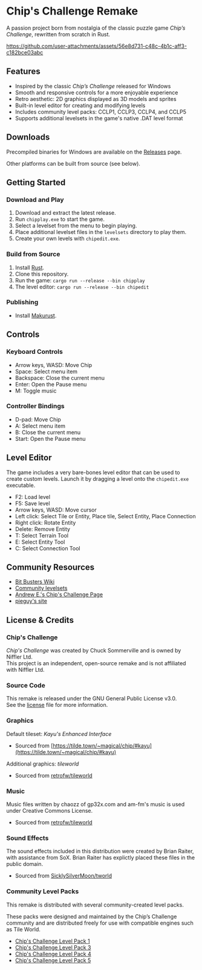 Chip's Challenge Remake
=======================

A passion project born from nostalgia of the classic puzzle game *Chip’s Challenge*, rewritten from scratch in Rust.

https://github.com/user-attachments/assets/56e8d731-c48c-4b1c-aff3-c182bce03abc

Features
--------

- Inspired by the classic *Chip’s Challenge* released for Windows
- Smooth and responsive controls for a more enjoyable experience
- Retro aesthetic: 2D graphics displayed as 3D models and sprites
- Built-in level editor for creating and modifying levels
- Includes community level packs: CCLP1, CCLP3, CCLP4, and CCLP5
- Supports additional levelsets in the game's native .DAT level format

Downloads
---------

Precompiled binaries for Windows are available on the [Releases](https://github.com/CasualX/chipgame/releases) page.

Other platforms can be built from source (see below).

Getting Started
---------------

### Download and Play

1. Download and extract the latest release.
2. Run `chipplay.exe` to start the game.
3. Select a levelset from the menu to begin playing.
4. Place additional levelset files in the `levelsets` directory to play them.
5. Create your own levels with `chipedit.exe`.

### Build from Source

1. Install [Rust](https://www.rust-lang.org/tools/install).
2. Clone this repository.
3. Run the game: `cargo run --release --bin chipplay`
4. The level editor: `cargo run --release --bin chipedit`

### Publishing

* Install [Makurust](https://github.com/fromgodd/makurust).

Controls
--------

### Keyboard Controls

* Arrow keys, WASD: Move Chip
* Space: Select menu item
* Backspace: Close the current menu
* Enter: Open the Pause menu
* M: Toggle music

### Controller Bindings

* D-pad: Move Chip
* A: Select menu item
* B: Close the current menu
* Start: Open the Pause menu

Level Editor
------------

The game includes a very bare-bones level editor that can be used to create custom levels. Launch it by dragging a level onto the `chipedit.exe` executable.

* F2: Load level
* F5: Save level
* Arrow keys, WASD: Move cursor
* Left click: Select Tile or Entity, Place tile, Select Entity, Place Connection
* Right click: Rotate Entity
* Delete: Remove Entity
* T: Select Terrain Tool
* E: Select Entity Tool
* C: Select Connection Tool

Community Resources
-------------------

* [Bit Busters Wiki](https://wiki.bitbusters.club/Main_Page)
* [Community levelsets](https://sets.bitbusters.club/)
* [Andrew E.'s Chip's Challenge Page](https://tilde.town/~magical/chip/)
* [pieguy's site](https://davidstolp.com/old/chips/)

License & Credits
-----------------

### Chip's Challenge

*Chip's Challenge* was created by Chuck Sommerville and is owned by Niffler Ltd.  
This project is an independent, open-source remake and is not affiliated with Niffler Ltd.

### Source Code

This remake is released under the GNU General Public License v3.0.  
See the [license](license.md) file for more information.  

### Graphics

Default tileset: *Kayu's Enhanced Interface*

- Sourced from [https://tilde.town/~magical/chip/#kayu](https://tilde.town/~magical/chip/#kayu)

Additional graphics: *tileworld*

- Sourced from [retrofw/tileworld](https://github.com/retrofw/tileworld)

### Music

Music files written by chaozz of gp32x.com and am-fm's music is used under Creative Commons License.

* Sourced from [retrofw/tileworld](https://github.com/retrofw/tileworld)

### Sound Effects

The sound effects included in this distribution were created by Brian Raiter, with assistance from SoX. Brian Raiter has explictly placed these files in the public domain.

- Sourced from [SicklySilverMoon/tworld](https://github.com/SicklySilverMoon/tworld)

### Community Level Packs

This remake is distributed with several community-created level packs.

These packs were designed and maintained by the Chip’s Challenge community and are distributed freely for use with compatible engines such as Tile World.

* [Chip's Challenge Level Pack 1](https://wiki.bitbusters.club/Chip%27s_Challenge_Level_Pack_1)
* [Chip's Challenge Level Pack 3](https://wiki.bitbusters.club/Chip%27s_Challenge_Level_Pack_3)
* [Chip's Challenge Level Pack 4](https://wiki.bitbusters.club/Chip%27s_Challenge_Level_Pack_4)
* [Chip's Challenge Level Pack 5](https://wiki.bitbusters.club/Chip%27s_Challenge_Level_Pack_5)
